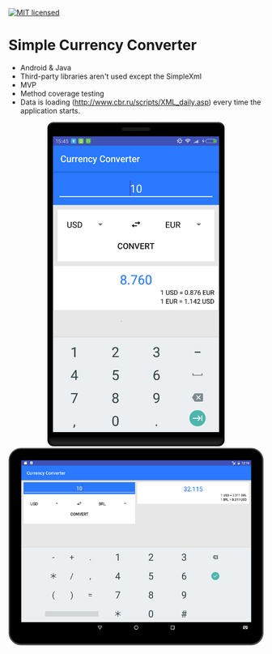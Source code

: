 [![MIT licensed](https://img.shields.io/badge/license-MIT-blue.svg)](https://raw.githubusercontent.com/envoy93/CurrencyConverter/master/LICENSE)

# Simple Currency Converter
- Android & Java
- Third-party libraries aren't used except the SimpleXml
- MVP
- Method coverage testing
- Data is loading (http://www.cbr.ru/scripts/XML_daily.asp) every time the application starts. 
<center>
<img src="https://github.com/envoy93/CurrencyConverter/blob/master/img/phone.png" width="350"></br>
<img src="https://github.com/envoy93/CurrencyConverter/blob/master/img/tablet.png" width="600">
</center>
